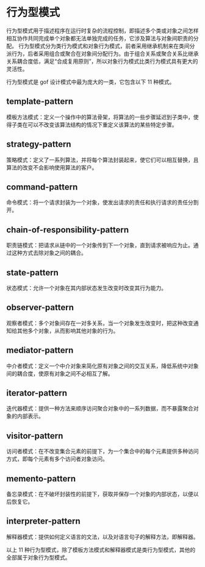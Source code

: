 # 行为型模式
行为型模式用于描述程序在运行时复杂的流程控制，即描述多个类或对象之间怎样相互协作共同完成单个对象都无法单独完成的任务，它涉及算法与对象间职责的分配。
行为型模式分为类行为模式和对象行为模式，前者采用继承机制来在类间分派行为，后者采用组合或聚合在对象间分配行为。由于组合关系或聚合关系比继承关系耦合度低，满足“合成复用原则”，所以对象行为模式比类行为模式具有更大的灵活性。

行为型模式是 gof 设计模式中最为庞大的一类，它包含以下 11 种模式。

## template-pattern
模板方法模式：定义一个操作中的算法骨架，将算法的一些步骤延迟到子类中，使得子类在可以不改变该算法结构的情况下重定义该算法的某些特定步骤。
## strategy-pattern
策略模式：定义了一系列算法，并将每个算法封装起来，使它们可以相互替换，且算法的改变不会影响使用算法的客户。
## command-pattern
命令模式：将一个请求封装为一个对象，使发出请求的责任和执行请求的责任分割开。
## chain-of-responsibility-pattern
职责链模式：把请求从链中的一个对象传到下一个对象，直到请求被响应为止。通过这种方式去除对象之间的耦合。
## state-pattern
状态模式：允许一个对象在其内部状态发生改变时改变其行为能力。
## observer-pattern
观察者模式：多个对象间存在一对多关系，当一个对象发生改变时，把这种改变通知给其他多个对象，从而影响其他对象的行为。
## mediator-pattern
中介者模式：定义一个中介对象来简化原有对象之间的交互关系，降低系统中对象间的耦合度，使原有对象之间不必相互了解。
## iterator-pattern
迭代器模式：提供一种方法来顺序访问聚合对象中的一系列数据，而不暴露聚合对象的内部表示。
## visitor-pattern
访问者模式：在不改变集合元素的前提下，为一个集合中的每个元素提供多种访问方式，即每个元素有多个访问者对象访问。
## memento-pattern
备忘录模式：在不破坏封装性的前提下，获取并保存一个对象的内部状态，以便以后恢复它。
## interpreter-pattern
解释器模式：提供如何定义语言的文法，以及对语言句子的解释方法，即解释器。

以上 11 种行为型模式，除了模板方法模式和解释器模式是类行为型模式，其他的全部属于对象行为型模式。
